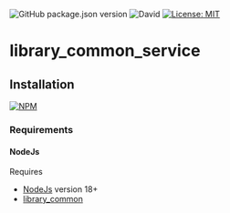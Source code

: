 ![GitHub package.json version](https://img.shields.io/github/package-json/v/thzero/library_common_service)
![David](https://img.shields.io/david/thzero/library_common_service)
[![License: MIT](https://img.shields.io/badge/License-MIT-yellow.svg)](https://opensource.org/licenses/MIT)

# library_common_service

## Installation

[![NPM](https://nodei.co/npm/@thzero/library_common_service.png?compact=true)](https://npmjs.org/package/@thzero/library_common_service)

### Requirements

#### NodeJs

Requires 
* [NodeJs](https://nodejs.org) version 18+
* [library_common](https://npmjs.org/package/@thzero/library_common_service)
